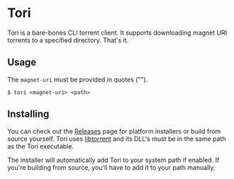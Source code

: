# Tori

Tori is a bare-bones CLI torrent client. It supports downloading magnet URI torrents to a specified
directory.
That's it.

## Usage

The `magnet-uri` must be provided in quotes ("").

```
$ tori <magnet-uri> <path>
```

## Installing

You can check out the [Releases](https://github.com/jakerieger/Tori/releases) page for platform
installers or build from source
yourself.
Tori uses [libtorrent](https://github.com/arvidn/libtorrent) and its DLL's must be in the
same path as the Tori
executable.

The installer will automatically add Tori to your system path if enabled. If you're building from
source,
you'll have to add it to your path manually.